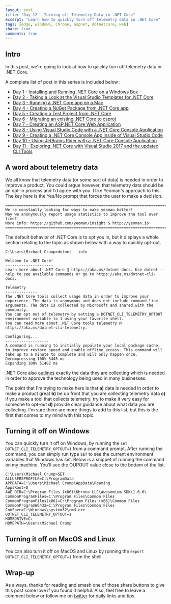 ```yaml
---
layout: post
title: "Day 12 - Turning off Telemetry Data in .NET Core"
excerpt: "Learn how to quickly turn off telemetry data in .NET Core"
tags: [edge, windows, chrome, aspnet, dotnetcore, web]
share: true
comments: true
---
```


## Intro

In this post, we're going to look at how to quickly turn off telemetry data in .NET Core.

A complete list of post in this series is included below :

* [Day 1 - Installing and Running .NET Core on a Windows Box](http://michaelcrump.net/getting-started-with-aspnetcore/)
* [Day 2 - Taking a Look at the Visual Studio Templates for .NET Core](http://michaelcrump.net/part2-aspnetcore/)
* [Day 3 - Running a .NET Core app on a Mac](http://michaelcrump.net/part3-aspnetcore/)
* [Day 4 - Creating a NuGet Package from .NET Core app](http://michaelcrump.net/part4-aspnetcore/)
* [Day 5 - Creating a Test Project from .NET Core](http://michaelcrump.net/part5-aspnetcore/)
* [Day 6 - Migrating an existing .NET Core to csproj](http://michaelcrump.net/part6-aspnetcore/)
* [Day 7 - Creating an ASP.NET Core Web Application](http://michaelcrump.net/part7-aspnetcore/)
* [Day 8 - Using Visual Studio Code with a .NET Core Console Application](http://michaelcrump.net/part8-aspnetcore/)
* [Day 9 - Creating a .NET Core Console App inside of Visual Studio Code](http://michaelcrump.net/part9-aspnetcore/)
* [Day 10 - Using JetBrains Rider with a .NET Core Console Application](http://michaelcrump.net/part10-aspnetcore/)
* [Day 11 - Exploring .NET Core with Visual Studio 2017 and the updated CLI Tools](http://michaelcrump.net/part11-aspnetcore/)

## A word about telemetry data

We all know that telemetry data (or some sort of data) is needed in order to improve a product. You could argue however, that telemetry data should be an opt-in process and I'd agree with you. I like Yeoman's approach to this. The key here is the Yes/No prompt that forces the user to make a decision. 

	==========================================================================
	We're constantly looking for ways to make yeoman better! 
	May we anonymously report usage statistics to improve the tool over time? 
	More info: https://github.com/yeoman/insight & http://yeoman.io
	==========================================================================Y/n

The default behavior of .NET Core is to opt you in, but it displays a whole section relating to the topic as shown below with a way to quickly opt-out. 

	C:\Users\Michael Crump>dotnet --info
	
	Welcome to .NET Core!
	---------------------
	Learn more about .NET Core @ https://aka.ms/dotnet-docs. Use dotnet --help to see available commands or go to https://aka.ms/dotnet-cli-docs.
	
	Telemetry
	--------------
	The .NET Core tools collect usage data in order to improve your experience. The data is anonymous and does not include command-line arguments. The data is collected by Microsoft and shared with the community.
	You can opt out of telemetry by setting a DOTNET_CLI_TELEMETRY_OPTOUT environment variable to 1 using your favorite shell.
	You can read more about .NET Core tools telemetry @ https://aka.ms/dotnet-cli-telemetry.
	
	Configuring...
	-------------------
	A command is running to initially populate your local package cache, to improve restore speed and enable offline access. This command will take up to a minute to complete and will only happen once.
	Decompressing 100% 5445 ms
	Expanding 100% 51482 ms

.NET Core also [outlines](https://docs.microsoft.com/en-us/dotnet/articles/core/tools/telemetry) exactly the data they are collecting which is needed in order to approve the technology being used in many businesses. 

The point that I'm trying to make here is that **a)** data is needed in order to make a product great **b)** be up front that you are collecting telemetry data **c)** if you make a tool that collects telemetry, try to make it very easy for someone to opt-out **d)** provide clear guidance about what data you are collecting. I'm sure there are more things to add to this list, but this is the first that comes to my mind with this topic. 

## Turning it off on Windows

You can quickly turn it off on Windows, by running the `set DOTNET_CLI_TELEMETRY_OPTOUT=1` from a command prompt. After running the command, you can simply run type `SET` to see the current environment variables that Windows has set. Below is a snippet of running the command on my machine. You'll see the OUPOUT value close to the bottom of the list. 

	C:\Users\Michael Crump>SET
	ALLUSERSPROFILE=C:\ProgramData
	APPDATA=C:\Users\Michael Crump\AppData\Roaming
	AppsRoot=D
	AWE_DIR=C:\Program Files (x86)\Khrona LLC\Awesomium SDK\1.6.6\
	CommonProgramFiles=C:\Program Files\Common Files
	CommonProgramFiles(x86)=C:\Program Files (x86)\Common Files
	CommonProgramW6432=C:\Program Files\Common Files
	ComSpec=C:\Windows\system32\cmd.exe
	DOTNET_CLI_TELEMETRY_OPTOUT=1
	HOMEDRIVE=C:
	HOMEPATH=\Users\Michael Crump

## Turning it off on MacOS and Linux

You can also turn it off on MacOS and Linux by running the `export DOTNET_CLI_TELEMETRY_OPTOUT=1` from the shell. 

## Wrap-up

As always, thanks for reading and smash one of those share buttons to give this post some love if you found it helpful. Also, feel free to leave a comment below or follow me on [twitter](http://twitter.com/mbcrump) for daily links and tips. 